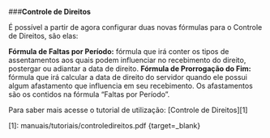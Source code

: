 ###**Controle de Direitos**

É possível a partir de agora configurar duas novas fórmulas para o Controle de Direitos, são elas:

**Fórmula de Faltas por Período:** fórmula que irá conter os tipos de assentamentos aos quais podem influenciar no recebimento do direito, postergar ou adiantar a data de direito.
**Fórmula de Prorrogação do Fim:** fórmula que irá calcular a data de direito do servidor quando ele possui algum afastamento que influencia em seu recebimento. Os afastamentos são os contidos na fórmula “Faltas por Período”.

Para saber mais acesse o tutorial de utilização: [Controle de Direitos][1]


  [1]: manuais/tutoriais/controledireitos.pdf {target=_blank}
